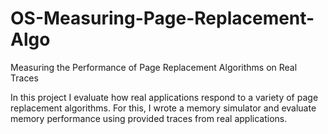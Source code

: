 # OS-Measuring-Page-Replacement-Algo
Measuring the Performance of Page Replacement Algorithms on Real Traces

In this project I evaluate how real applications respond to a variety of page replacement algorithms. For this, I wrote a memory simulator and evaluate memory performance using provided traces from real applications.

